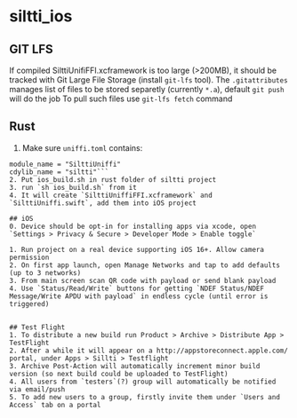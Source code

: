 # siltti_ios

## GIT LFS
If compiled SilttiUnifiFFI.xcframework is too large (>200MB), it should be tracked with Git Large File Storage (install `git-lfs` tool).
The `.gitattributes` manages list of files to be stored separetly (currently `*.a`), default `git push` will do the job 
To pull such files use `git-lfs fetch` command

## Rust
1. Make sure `uniffi.toml` contains:
```[bindings.swift]
module_name = "SilttiUniffi"
cdylib_name = "siltti"```
2. Put ios_build.sh in rust folder of siltti project
3. run `sh ios_build.sh` from it
4. It will create `SilttiUniffiFFI.xcframework` and `SilttiUniffi.swift`, add them into iOS project

## iOS
0. Device should be opt-in for installing apps via xcode, open `Settings > Privacy & Secure > Developer Mode > Enable toggle`

1. Run project on a real device supporting iOS 16+. Allow camera permission
2. On first app launch, open Manage Networks and tap to add defaults (up to 3 networks)
3. From main screen scan QR code with payload or send blank payload
4. Use `Status/Read/Write` buttons for getting `NDEF Status/NDEF Message/Write APDU with payload` in endless cycle (until error is triggered)


## Test Flight
1. To distribute a new build run Product > Archive > Distribute App > TestFlight
2. After a while it will appear on a http://appstoreconnect.apple.com/ portal, under Apps > Sillti > Testflight
3. Archive Post-Action will automatically increment minor build version (so next build could be uploaded to TestFlight)
4. All users from `testers`(?) group will automatically be notified via email/push
5. To add new users to a group, firstly invite them under `Users and Access` tab on a portal
